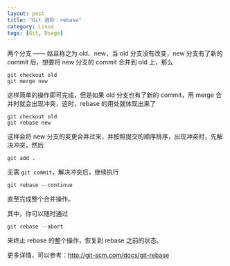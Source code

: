 ```yaml
---
layout: post
title: "Git 进阶：rebase"
category: Linux
tags: [Git, Usage]
---
```


两个分支 —— 姑且称之为 old、new，当 old 分支没有改变，new 分支有了新的 commit 后，想要将 new 分支的 commit 合并到 old 上，那么

    git checkout old
    git merge new

这样简单的操作即可完成，但是如果 old 分支也有了新的 commit，用 merge 合并时就会出现冲突，这时，rebase 的用处就体现出来了

    git checkout old
    git rebase new

<!-- more -->
这样会将 new 分支的变更合并过来，并按照提交的顺序排序，出现冲突时，先解决冲突，然后

    git add .

无需 `git commit`，解决冲突后，继续执行

    git rebase --continue

直至完成整个合并操作。

其中，你可以随时通过

    git rebase --abort

来终止 rebase 的整个操作，恢复到 rebase 之前的状态。

更多详情，可以参考：<http://git-scm.com/docs/git-rebase>
